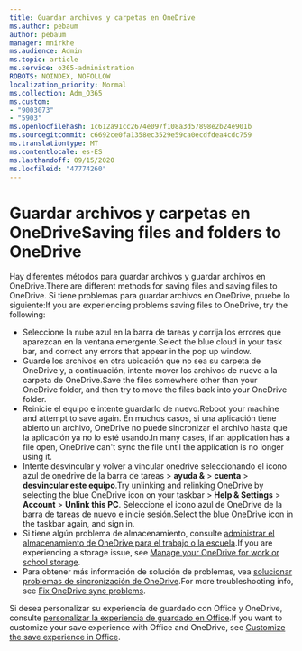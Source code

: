 ```yaml
---
title: Guardar archivos y carpetas en OneDrive
ms.author: pebaum
author: pebaum
manager: mnirkhe
ms.audience: Admin
ms.topic: article
ms.service: o365-administration
ROBOTS: NOINDEX, NOFOLLOW
localization_priority: Normal
ms.collection: Adm_O365
ms.custom:
- "9003073"
- "5903"
ms.openlocfilehash: 1c612a91cc2674e097f108a3d57898e2b24e901b
ms.sourcegitcommit: c6692ce0fa1358ec3529e59ca0ecdfdea4cdc759
ms.translationtype: MT
ms.contentlocale: es-ES
ms.lasthandoff: 09/15/2020
ms.locfileid: "47774260"
---
```

# <a name="saving-files-and-folders-to-onedrive"></a><span data-ttu-id="2814d-102">Guardar archivos y carpetas en OneDrive</span><span class="sxs-lookup"><span data-stu-id="2814d-102">Saving files and folders to OneDrive</span></span>

<span data-ttu-id="2814d-103">Hay diferentes métodos para guardar archivos y guardar archivos en OneDrive.</span><span class="sxs-lookup"><span data-stu-id="2814d-103">There are different methods for saving files and saving files to OneDrive.</span></span> <span data-ttu-id="2814d-104">Si tiene problemas para guardar archivos en OneDrive, pruebe lo siguiente:</span><span class="sxs-lookup"><span data-stu-id="2814d-104">If you are experiencing problems saving files to OneDrive, try the following:</span></span>

- <span data-ttu-id="2814d-105">Seleccione la nube azul en la barra de tareas y corrija los errores que aparezcan en la ventana emergente.</span><span class="sxs-lookup"><span data-stu-id="2814d-105">Select the blue cloud in your task bar, and correct any errors that appear in the pop up window.</span></span>
- <span data-ttu-id="2814d-106">Guarde los archivos en otra ubicación que no sea su carpeta de OneDrive y, a continuación, intente mover los archivos de nuevo a la carpeta de OneDrive.</span><span class="sxs-lookup"><span data-stu-id="2814d-106">Save the files somewhere other than your OneDrive folder, and then try to move the files back into your OneDrive folder.</span></span>
- <span data-ttu-id="2814d-107">Reinicie el equipo e intente guardarlo de nuevo.</span><span class="sxs-lookup"><span data-stu-id="2814d-107">Reboot your machine and attempt to save again.</span></span> <span data-ttu-id="2814d-108">En muchos casos, si una aplicación tiene abierto un archivo, OneDrive no puede sincronizar el archivo hasta que la aplicación ya no lo esté usando.</span><span class="sxs-lookup"><span data-stu-id="2814d-108">In many cases, if an application has a file open, OneDrive can't sync the file until the application is no longer using it.</span></span>    
- <span data-ttu-id="2814d-109">Intente desvincular y volver a vincular onedrive seleccionando el icono azul de onedrive de la barra de tareas > **ayuda &**  >  **cuenta**  >  **desvincular este equipo**.</span><span class="sxs-lookup"><span data-stu-id="2814d-109">Try unlinking and relinking OneDrive by selecting the blue OneDrive icon on your taskbar > **Help & Settings** > **Account** > **Unlink this PC**.</span></span> <span data-ttu-id="2814d-110">Seleccione el icono azul de OneDrive de la barra de tareas de nuevo e inicie sesión.</span><span class="sxs-lookup"><span data-stu-id="2814d-110">Select the blue OneDrive icon in the taskbar again, and sign in.</span></span>
- <span data-ttu-id="2814d-111">Si tiene algún problema de almacenamiento, consulte [administrar el almacenamiento de OneDrive para el trabajo o la escuela](https://support.microsoft.com/office/manage-your-onedrive-for-work-or-school-storage-31519161-059c-4764-b6f8-f5cd29f7fe68).</span><span class="sxs-lookup"><span data-stu-id="2814d-111">If you are experiencing a storage issue, see [Manage your OneDrive for work or school storage](https://support.microsoft.com/office/manage-your-onedrive-for-work-or-school-storage-31519161-059c-4764-b6f8-f5cd29f7fe68).</span></span>
- <span data-ttu-id="2814d-112">Para obtener más información de solución de problemas, vea [solucionar problemas de sincronización de OneDrive](https://docs.microsoft.com/alchemyinsights/fix-onedrive-sync-issues).</span><span class="sxs-lookup"><span data-stu-id="2814d-112">For more troubleshooting info, see [Fix OneDrive sync problems](https://docs.microsoft.com/alchemyinsights/fix-onedrive-sync-issues).</span></span>  

<span data-ttu-id="2814d-113">Si desea personalizar su experiencia de guardado con Office y OneDrive, consulte [personalizar la experiencia de guardado en Office](https://support.microsoft.com/office/customize-the-save-experience-in-office-786200a7-f5f2-4d26-a3ae-b78c60dd5d3b).</span><span class="sxs-lookup"><span data-stu-id="2814d-113">If you want to customize your save experience with Office and OneDrive, see [Customize the save experience in Office](https://support.microsoft.com/office/customize-the-save-experience-in-office-786200a7-f5f2-4d26-a3ae-b78c60dd5d3b).</span></span>
